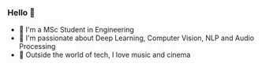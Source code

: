 ### Hello 👋

- 🤖 I'm a MSc Student in Engineering
- 🚀 I'm passionate about Deep Learning, Computer Vision, NLP and Audio Processing
- 🎹 Outside the world of tech, I love music and cinema

<!--
**clnvllt/clnvllt** is a ✨ _special_ ✨ repository because its `README.md` (this file) appears on your GitHub profile.

Here are some ideas to get you started:

- 🔭 I’m currently working on ...
- 🌱 I’m currently learning ...
- 👯 I’m looking to collaborate on ...
- 🤔 I’m looking for help with ...
- 💬 Ask me about ...
- 📫 How to reach me: ...
- 😄 Pronouns: ...
- ⚡ Fun fact: ...
-->
